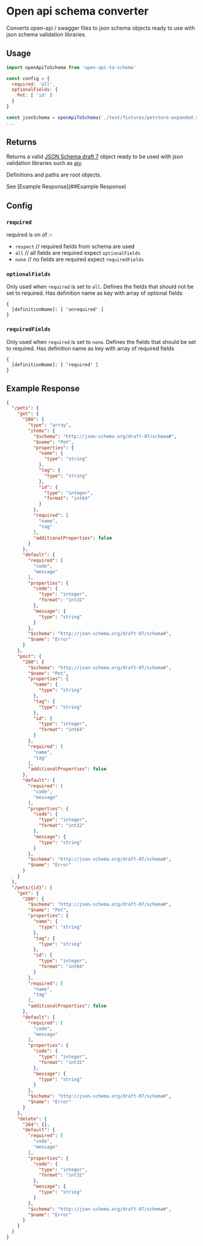 # Open api schema converter

Converts open-api / swagger files to json schema objects ready to use with json schema validation libraries.

## Usage
```javascript
import openApiToSchema from 'open-api-to-schema'

const config = {
  required: 'all',
  optionalFields: {
    Pet: [ 'id' ]
  }
}

const jsonSchema = openApiToSchema('./test/fixtures/petstore-expanded.yaml', config)
...
```

## Returns
Returns a valid [JSON Schema draft 7](https://tools.ietf.org/html/draft-handrews-json-schema-01) object ready to be used with json validation libraries such as [ajv](https://www.npmjs.com/package/ajv).

Definitions and paths are root objects.

See [Example Response](##Example Response)

## Config

### `required`
required is on of :-
- `respect` // required fields from schema are used
- `all` // all fields are required expect `optionalFields`
- `none` // no fields are required expect `requiredFields`

### `optionalFields`
Only used when `required` is set to `all`.
Defines the fields that should not be set to required.
Has definition name as key with array of optional fields

```
{
  [definitionName]: [ 'unrequired' ]
}
```

### `requiredFields`
Only used when `required` is set to `none`.
Defines the fields that should be set to required.
Has definition name as key with array of required fields

```
{
  [definitionName]: [ 'required' ]
}
```

## Example Response
```json
{
  "/pets": {
    "get": {
      "200": {
        "type": "array",
        "items": {
          "$schema": "http://json-schema.org/draft-07/schema#",
          "$name": "Pet",
          "properties": {
            "name": {
              "type": "string"
            },
            "tag": {
              "type": "string"
            },
            "id": {
              "type": "integer",
              "format": "int64"
            }
          },
          "required": [
            "name",
            "tag"
          ],
          "additionalProperties": false
        }
      },
      "default": {
        "required": [
          "code",
          "message"
        ],
        "properties": {
          "code": {
            "type": "integer",
            "format": "int32"
          },
          "message": {
            "type": "string"
          }
        },
        "$schema": "http://json-schema.org/draft-07/schema#",
        "$name": "Error"
      }
    },
    "post": {
      "200": {
        "$schema": "http://json-schema.org/draft-07/schema#",
        "$name": "Pet",
        "properties": {
          "name": {
            "type": "string"
          },
          "tag": {
            "type": "string"
          },
          "id": {
            "type": "integer",
            "format": "int64"
          }
        },
        "required": [
          "name",
          "tag"
        ],
        "additionalProperties": false
      },
      "default": {
        "required": [
          "code",
          "message"
        ],
        "properties": {
          "code": {
            "type": "integer",
            "format": "int32"
          },
          "message": {
            "type": "string"
          }
        },
        "$schema": "http://json-schema.org/draft-07/schema#",
        "$name": "Error"
      }
    }
  },
  "/pets/{id}": {
    "get": {
      "200": {
        "$schema": "http://json-schema.org/draft-07/schema#",
        "$name": "Pet",
        "properties": {
          "name": {
            "type": "string"
          },
          "tag": {
            "type": "string"
          },
          "id": {
            "type": "integer",
            "format": "int64"
          }
        },
        "required": [
          "name",
          "tag"
        ],
        "additionalProperties": false
      },
      "default": {
        "required": [
          "code",
          "message"
        ],
        "properties": {
          "code": {
            "type": "integer",
            "format": "int32"
          },
          "message": {
            "type": "string"
          }
        },
        "$schema": "http://json-schema.org/draft-07/schema#",
        "$name": "Error"
      }
    },
    "delete": {
      "204": {},
      "default": {
        "required": [
          "code",
          "message"
        ],
        "properties": {
          "code": {
            "type": "integer",
            "format": "int32"
          },
          "message": {
            "type": "string"
          }
        },
        "$schema": "http://json-schema.org/draft-07/schema#",
        "$name": "Error"
      }
    }
  }
}
```
